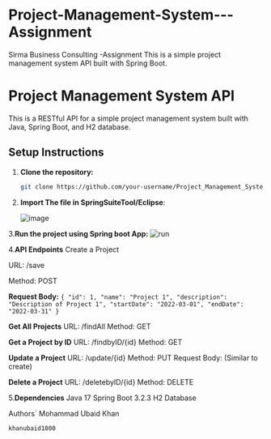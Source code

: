 # Project-Management-System---Assignment
Sirma Business Consulting -Assignment 
This is a simple project management system API built with Spring Boot.

# Project Management System API

This is a RESTful API for a simple project management system built with Java, Spring Boot, and H2 database.

## Setup Instructions

1. **Clone the repository:**

   ```bash
   git clone https://github.com/your-username/Project_Management_System.git
2. **Import The file in SpringSuiteTool/Eclipse**:

   ![image](https://github.com/khanubaid1800/Project-Management-System---Assignment/assets/99163264/a2a17304-cd89-4f8f-9553-0a2952d2ab76)

3.**Run the project using Spring boot App:**
![run](https://github.com/khanubaid1800/Project-Management-System---Assignment/assets/99163264/2b529f85-2294-4226-aff8-72b043b350f7)


4.**API Endpoints**
Create a Project

URL: /save

Method: POST

**Request Body:**
`{
  "id": 1,
  "name": "Project 1",
  "description": "Description of Project 1",
  "startDate": "2022-03-01",
  "endDate": "2022-03-31"
}`

**Get All Projects**
URL: /findAll
Method: GET

**Get a Project by ID**
URL: /findbyID/{id}
Method: GET

**Update a Project**
URL: /update/{id}
Method: PUT
Request Body: (Similar to create)

**Delete a Project**
URL: /deletebyID/{id}
Method: DELETE

5.**Dependencies**
Java 17
Spring Boot 3.2.3
H2 Database


Authors`
Mohammad Ubaid Khan


`khanubaid1800` 
